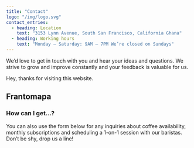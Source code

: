 ```yaml
---
title: "Contact"
logo: "/img/logo.svg"
contact_entries:
  - heading: Location
    text: "3153 Lynn Avenue, South San Francisco, California Ghana"
  - heading: Working hours
    text: "Monday – Saturday: 9AM – 7PM We’re closed on Sundays"
---
```


We’d love to get in touch with you and hear your ideas and
questions. We strive to grow and improve constantly and your feedback
is valuable for us.

Hey, thanks for visiting this website.

<h2>Frantomapa</h2>

<h3 class="f4 b lh-title mb2">How can I get…?</h3>

You can also use the form below for any inquiries about coffee
availability, monthly subscriptions and scheduling a 1-on-1 session
with our baristas. Don’t be shy, drop us a line!
